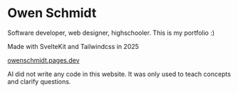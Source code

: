 # Owen Schmidt
Software developer, web designer, highschooler.
This is my portfolio :)

Made with SvelteKit and Tailwindcss in 2025

[owenschmidt.pages.dev](https://owenschmidt.pages.dev)

AI did not write any code in this website. It was only used to teach concepts and clarify questions.
